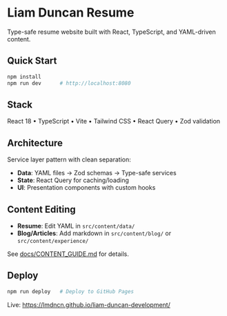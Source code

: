 # Liam Duncan Resume

Type-safe resume website built with React, TypeScript, and YAML-driven content.

## Quick Start

```sh
npm install
npm run dev      # http://localhost:8080
```

## Stack

React 18 • TypeScript • Vite • Tailwind CSS • React Query • Zod validation

## Architecture

Service layer pattern with clean separation:

- **Data**: YAML files → Zod schemas → Type-safe services
- **State**: React Query for caching/loading
- **UI**: Presentation components with custom hooks

## Content Editing

- **Resume**: Edit YAML in `src/content/data/`
- **Blog/Articles**: Add markdown in `src/content/blog/` or `src/content/experience/`

See [docs/CONTENT_GUIDE.md](docs/CONTENT_GUIDE.md) for details.

## Deploy

```sh
npm run deploy   # Deploy to GitHub Pages
```

Live: <https://lmdncn.github.io/liam-duncan-development/>
